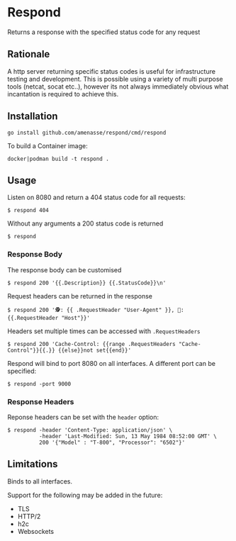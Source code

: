 # Respond

Returns a response with the specified status code for any request

## Rationale

A http server returning specific status codes is useful for infrastructure testing and development. This is possible using a variety of multi purpose tools (netcat, socat etc..), however its not always immediately obvious what incantation is required to achieve this.


## Installation

    go install github.com/amenasse/respond/cmd/respond



To build a Container image:

    docker|podman build -t respond .

## Usage

Listen on 8080 and return a 404 status code for all requests:

```console
$ respond 404
```


Without any arguments a 200 status code is returned

```console
$ respond
```
### Response Body

The response body can be customised

```console
$ respond 200 '{{.Description}} {{.StatusCode}}\n'
```

Request headers can be returned in the response

```console
$ respond 200 '🕵: {{ .RequestHeader "User-Agent" }}, 👻: {{.RequestHeader "Host"}}'
```

Headers set multiple times can be accessed with `.RequestHeaders`

```console
$ respond 200 'Cache-Control: {{range .RequestHeaders "Cache-Control"}}{{.}} {{else}}not set{{end}}'
```

Respond will bind to port 8080 on all interfaces. A different port can be specified:

```console
$ respond -port 9000

```

### Response Headers

Reponse headers can be set with the `header` option:


```console
$ respond -header 'Content-Type: application/json' \
          -header 'Last-Modified: Sun, 13 May 1984 08:52:00 GMT' \
          200 '{"Model" : "T-800", "Processor": "6502"}'
```


## Limitations

Binds to all interfaces.

Support for the following may be added in the future:

 - TLS
 - HTTP/2
 - h2c
 - Websockets
